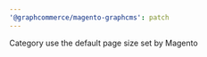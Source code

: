 ```yaml
---
'@graphcommerce/magento-graphcms': patch
---
```


Category use the default page size set by Magento
